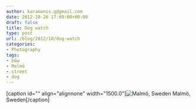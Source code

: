 ```yaml
---
author: karamanis.g@gmail.com
date: 2012-10-26 17:09:00+00:00
draft: false
title: Dog watch
type: post
url: /blog/2012/10/dog-watch
categories:
- Photography
tags:
- b&w
- Malmö
- street
- dog
---
```


[caption id="" align="alignnone" width="1500.0"]![Malmö, Sweden](/images/2012-10-26-201210dog-watch/20121023-R0012044.jpg)
Malmö, Sweden[/caption]
